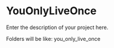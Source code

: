 # YouOnlyLiveOnce

Enter the description of your project here.

Folders will be like: you_only_live_once
